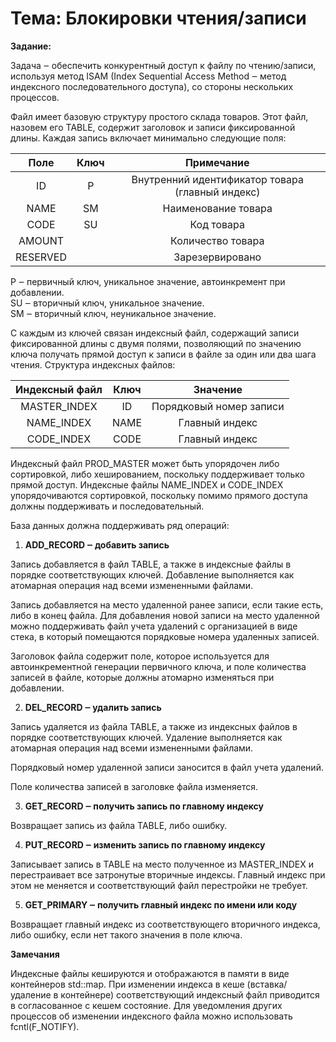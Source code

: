 # Тема: Блокировки чтения/записи

**Задание:**

Задача ‒ обеспечить конкурентный доступ к файлу по чтению/записи, используя
метод ISAM (Index Sequential Access Method ‒ метод индексного последовательного
доступа), со стороны нескольких процессов.

Файл имеет базовую структуру простого склада товаров. Этот файл, назовем его
TABLE, содержит заголовок и записи фиксированной длины. Каждая запись включает
минимально следующие поля:

|   Поле   | Ключ |                    Примечание                    |
|:--------:|:----:|:------------------------------------------------:|
|    ID    |  P   | Внутренний идентификатор товара (главный индекс) |
|   NAME   |  SM  |               Наименование товара                |
|   CODE   |  SU  |                    Код товара                    |
|  AMOUNT  |      |                Количество товара                 |
| RESERVED |      |                 Зарезервировано                  |

P ‒ первичный ключ, уникальное значение, автоинкремент при добавлении. <br>
SU ‒ вторичный ключ, уникальное значение. <br>
SM ‒ вторичный ключ, неуникальное значение.

С каждым из ключей связан индексный файл, содержащий записи фиксированной длины
с двумя полями, позволяющий по значению ключа получать прямой доступ к записи в
файле за один или два шага чтения. Структура индексных файлов:

| Индексный файл | Ключ |         Значение         |
|:--------------:|:----:|:------------------------:|
|  MASTER_INDEX  |  ID  | Порядковый номер записи  |
|   NAME_INDEX   | NAME |      Главный индекс      |
|   CODE_INDEX   | CODE |      Главный индекс      |

Индексный файл PROD_MASTER может быть упорядочен либо сортировкой, либо
хешированием, поскольку поддерживает только прямой доступ. Индексные файлы
NAME_INDEX и CODE_INDEX упорядочиваются сортировкой, поскольку помимо прямого
доступа должны поддерживать и последовательный.

База данных должна поддерживать ряд операций:

1. **ADD_RECORD ‒ добавить запись**

Запись добавляется в файл TABLE, а также в индексные файлы в порядке 
соответствующих ключей. Добавление выполняется как атомарная операция над всеми
измененными файлами.

Запись добавляется на место удаленной ранее записи, если такие есть, либо в
конец файла. Для добавления новой записи на место удаленной можно поддерживать
файл учета удалений с организацией в виде стека, в который помещаются порядковые
номера удаленных записей.

Заголовок файла содержит поле, которое используется для автоинкрементной 
генерации первичного ключа, и поле количества записей в файле, которые должны
атомарно изменяться при добавлении.

2. **DEL_RECORD ‒ удалить запись**

Запись удаляется из файла TABLE, а также из индексных файлов в порядке 
соответствующих ключей. Удаление выполняется как атомарная операция над всеми
измененными файлами.

Порядковый номер удаленной записи заносится в файл учета удалений.

Поле количества записей в заголовке файла изменяется.

3. **GET_RECORD ‒ получить запись по главному индексу**

Возвращает запись из файла TABLE, либо ошибку.

4. **PUT_RECORD ‒ изменить запись по главному индексу**

Записывает запись в TABLE на место полученное из MASTER_INDEX и перестраивает
все затронутые вторичные индексы. Главный индекс при этом не меняется и
соответствующий файл перестройки не требует.

5. **GET_PRIMARY ‒ получить главный индекс по имени или коду**

Возвращает главный индекс из соответствующего вторичного индекса, либо ошибку,
если нет такого значения в поле ключа.

**Замечания**

Индексные файлы кешируются и отображаются в памяти в виде контейнеров
std::map. При изменении индекса в кеше (вставка/удаление в контейнере)
соответствующий индексный файл приводится в согласованное с кешем состояние.
Для уведомления других процессов об изменении индексного файла можно
использовать fcntl(F_NOTIFY).
